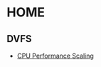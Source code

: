 # HOME

## DVFS

- [CPU Performance Scaling](./dvfs/CPU_Performance_Scaling/summary_CPU_Performance_Scaling.md)
